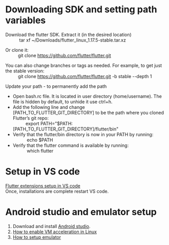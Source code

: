 <h1>Downloading SDK and setting path variables</h1>
Download the flutter SDK. Extract it (in the desired location) </br>
 &nbsp;&nbsp;&nbsp;&nbsp;&nbsp;&nbsp;&nbsp;&nbsp;&nbsp;&nbsp;
tar xf ~/Downloads/flutter_linux_1.17.5-stable.tar.xz

Or clone it: </br>&nbsp;&nbsp;&nbsp;&nbsp;&nbsp;&nbsp;&nbsp;&nbsp;&nbsp;
git clone https://github.com/flutter/flutter.git

You can also change branches or tags as needed. For example, to get just the stable version:
</br>&nbsp;&nbsp;&nbsp;&nbsp;&nbsp;&nbsp;&nbsp;&nbsp;&nbsp;
git clone https://github.com/flutter/flutter.git -b stable --depth 1

Update your path - to permanently add the path 
<ul>
<li>Open bash.rc file. It is located in user directory (home/username). The file is hidden by default, to unhide it use ctrl+h.</li>
<li> Add the following line and change [PATH_TO_FLUTTER_GIT_DIRECTORY] to be the path where you cloned Flutter’s git repo:
  </br>&nbsp;&nbsp;&nbsp;&nbsp;&nbsp;&nbsp;&nbsp;&nbsp;&nbsp; export PATH="$PATH:[PATH_TO_FLUTTER_GIT_DIRECTORY]/flutter/bin"
  </li>
 <li>Verify that the flutter/bin directory is now in your PATH by running:</br>
 &nbsp;&nbsp;&nbsp;&nbsp;&nbsp;&nbsp;&nbsp;&nbsp;&nbsp;&nbsp;
 echo $PATH
  </li>
  
   <li>Verify that the flutter command is available by running:</br>
 &nbsp;&nbsp;&nbsp;&nbsp;&nbsp;&nbsp;&nbsp;&nbsp;&nbsp;&nbsp;
 which flutter
  </li>
  
</ul>

<h1>Setup in VS code</h1>
<a href = "https://flutter.dev/docs/get-started/editor?tab=vscode">Flutter extensions setup in VS code</a></br>
Once, installations are complete restart VS code.

<h1>Android studio and emulator setup</h1>
<ol>
 <li>
  Download and install <a href="https://developer.android.com/studio">Android studio</a>.</li>
<li><a href="https://developer.android.com/studio/run/emulator-acceleration#vm-linux">How to enable VM acceleration in Linux</a></li>
<li><a href="https://flutter.dev/docs/get-started/install/linux#android-setup">How to setup emulator</a></li>
</ol>
